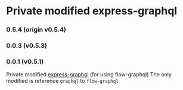 # Private modified express-graphql

### 0.5.4 (origin v0.5.4)
### 0.0.3 (v0.5.3)
### 0.0.1 (v0.5.1)

Private modified [express-graphql](https://github.com/graphql/express-graphql) (for using flow-graphql)
The only modified is reference `graphql` to `flow-graphql`